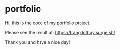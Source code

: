 # portfolio

Hi, this is the code of my portfolio project. 

Please see the result at: https://trangdothuy.surge.sh/

Thank you and have a nice day!
